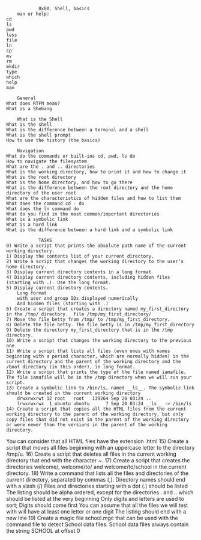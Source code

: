 				0x00. Shell, basics
		man or help:
	cd
	ls
	pwd
	less
	file
	ln
	cp
	mv
	rm
	mkdir
	type
	which
	help
	man
	
		General
	What does RTFM mean?
	What is a Shebang
	
		What is the Shell
	What is the shell
	What is the difference between a terminal and a shell
	What is the shell prompt
	How to use the history (the basics)
	
		Navigation
	What do the commands or built-ins cd, pwd, ls do
	How to navigate the filesystem
	What are the . and .. directories
	What is the working directory, how to print it and how to change it
	What is the root directory
	What is the home directory, and how to go there
	What is the difference between the root directory and the home directory of the user root
	What are the characteristics of hidden files and how to list them
	What does the command cd - do
	What does the ln command do
	What do you find in the most common/important directories
	What is a symbolic link
	What is a hard link
	What is the difference between a hard link and a symbolic link

				TASKS
	0) Write a script that prints the absolute path name of the current working directory.
	1) Display the contents list of your current directory.
	2) Write a script that changes the working directory to the user’s home directory.
	3) Display current directory contents in a long format
	4) Display current directory contents, including hidden files (starting with .). Use the long format.
	5) Display current directory contents.
		Long format
		with user and group IDs displayed numerically
		And hidden files (starting with .)
	6) Create a script that creates a directory named my_first_directory in the /tmp/ directory.  file /tmp/my_first_directory/
	7) Move the file betty from /tmp/ to /tmp/my_first_directory.
	8) Delete the file betty. The file betty is in /tmp/my_first_directory
	9) Delete the directory my_first_directory that is in the /tmp directory.
	10) Write a script that changes the working directory to the previous one.
	11) Write a script that lists all files (even ones with names beginning with a period character, which are normally hidden) in the current directory and the parent of the working directory and the /boot directory (in this order), in long format.
	12) Write a script that prints the type of the file named iamafile. The file iamafile will be in the /tmp directory when we will run your script.
	13) Create a symbolic link to /bin/ls, named __ls__. The symbolic link should be created in the current working directory
		drwxrwxrwt 12 root   root   139264 Sep 20 03:24 ..
		lrwxrwxrwx  1 ubuntu ubuntu      7 Sep 20 03:24 __ls__ -> /bin/ls
	14) Create a script that copies all the HTML files from the current working directory to the parent of the working directory, but only copy files that did not exist in the parent of the working directory or were newer than the versions in the parent of the working directory.
You can consider that all HTML files have the extension .html
	15) Create a script that moves all files beginning with an uppercase letter to the directory /tmp/u.
	16) Create a script that deletes all files in the current working directory that end with the character ~.
	17) Create a script that creates the directories welcome/, welcome/to/ and welcome/to/school in the current directory.
	18) Write a command that lists all the files and directories of the current directory, separated by commas (,).
	Directory names should end with a slash (/)
	Files and directories starting with a dot (.) should be listed
	The listing should be alpha ordered, except for the directories . and .. which should be listed at the very beginning
	Only digits and letters are used to sort; Digits should come first
	You can assume that all the files we will test with will have at least one letter or one digit
	The listing should end with a new line
	19) Create a magic file school.mgc that can be used with the command file to detect School data files. School data files always contain the string SCHOOL at offset 0
